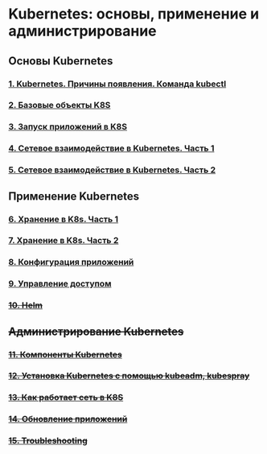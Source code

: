 # Kubernetes: основы, применение и администрирование

## Основы Kubernetes

### [1. Kubernetes. Причины появления. Команда kubectl](/devops-08-kubernetes/kubernetes-1.1-kubectl/README.md)

### [2. Базовые объекты K8S](/devops-08-kubernetes/kubernetes-1.2-basic-objects/README.md)

### [3. Запуск приложений в K8S](/devops-08-kubernetes/kubernetes-1.3-launching-applications/README.md)

### [4. Сетевое взаимодействие в Kubernetes. Часть 1](/devops-08-kubernetes/kubernetes-1.4-networking-part1/README.md)

### [5. Сетевое взаимодействие в Kubernetes. Часть 2](/devops-08-kubernetes/kubernetes-1.5-networking-part2/README.md)

## Применение Kubernetes

### [6. Хранение в K8s. Часть 1](/devops-08-kubernetes/kubernetes-2.1-storage-part1/README.md)

### [7. Хранение в K8s. Часть 2](/devops-08-kubernetes/kubernetes-2.2-storage-part2/README.md)

### [8. Конфигурация приложений](/devops-08-kubernetes/kubernetes-2.3-application-config/README.md)

### [9. Управление доступом](/devops-08-kubernetes/kubernetes-2.4-access-control/README.md)

### ~~[10. Helm](/devops-08-kubernetes/kubernetes-2.5-helm/README.md)~~

## ~~Администрирование Kubernetes~~

### ~~[11. Компоненты Kubernetes](/devops-08-kubernetes/kubernetes-3.1-components/README.md)~~

### ~~[12. Установка Kubernetes с помощью kubeadm, kubespray](/devops-08-kubernetes/kubernetes-3.2-installing-K8S/README.md)~~

### ~~[13. Как работает сеть в K8S](/devops-08-kubernetes/kubernetes-3.3-network-works-K8s/README.md)~~

### ~~[14. Обновление приложений](/devops-08-kubernetes/kubernetes-3.4-application-update/README.md)~~

### ~~[15. Troubleshooting](/devops-08-kubernetes/kubernetes-3.5-troubleshooting/README.md)~~